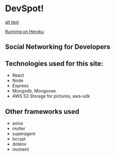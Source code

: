 # DevSpot!
[alt text](/imgs/DespotLogo.PNG "DevSpot Image")

[Running on Heroku](https://devspot1.herokuapp.com)

## Social Networking for Developers

## Technologies used for this site:
* React
* Node
* Express
* Mongodb, Mongoose
* AWS S3 Storage for pictures, aws-sdk

## Other frameworks used
* axios
* multer
* superagent
* bcrypt
* dotenv
* moment




